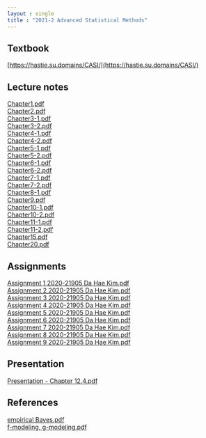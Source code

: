 ```yaml
---
layout : single
title : "2021-2 Advanced Statistical Methods"
---
```


## Textbook

[https://hastie.su.domains/CASI/](https://hastie.su.domains/CASI/)

## Lecture notes

[Chapter1.pdf](https://github.com/dahye6709/dahye6709.github.io/files/7812881/Chapter1.pdf)\
[Chapter2.pdf](https://github.com/dahye6709/dahye6709.github.io/files/7812882/Chapter2.pdf)\
[Chapter3-1.pdf](https://github.com/dahye6709/dahye6709.github.io/files/7812894/Chapter3-1.pdf)\
[Chapter3-2.pdf](https://github.com/dahye6709/dahye6709.github.io/files/7812895/Chapter3-2.pdf)\
[Chapter4-1.pdf](https://github.com/dahye6709/dahye6709.github.io/files/7812897/Chapter4-1.pdf)\
[Chapter4-2.pdf](https://github.com/dahye6709/dahye6709.github.io/files/7812887/Chapter4-2.pdf)\
[Chapter5-1.pdf](https://github.com/dahye6709/dahye6709.github.io/files/7812888/Chapter5-1.pdf)\
[Chapter5-2.pdf](https://github.com/dahye6709/dahye6709.github.io/files/7812889/Chapter5-2.pdf)\
[Chapter6-1.pdf](https://github.com/dahye6709/dahye6709.github.io/files/7812901/Chapter6-1.pdf)\
[Chapter6-2.pdf](https://github.com/dahye6709/dahye6709.github.io/files/7812902/Chapter6-2.pdf)\
[Chapter7-1.pdf](https://github.com/dahye6709/dahye6709.github.io/files/7812905/Chapter7-1.pdf)\
[Chapter7-2.pdf](https://github.com/dahye6709/dahye6709.github.io/files/7812906/Chapter7-2.pdf)\
[Chapter8-1.pdf](https://github.com/dahye6709/dahye6709.github.io/files/7812907/Chapter8-1.pdf)\
[Chapter9.pdf](https://github.com/dahye6709/dahye6709.github.io/files/7812908/Chapter9.pdf)\
[Chapter10-1.pdf](https://github.com/dahye6709/dahye6709.github.io/files/7812909/Chapter10-1.pdf)\
[Chapter10-2.pdf](https://github.com/dahye6709/dahye6709.github.io/files/7812910/Chapter10-2.pdf)\
[Chapter11-1.pdf](https://github.com/dahye6709/dahye6709.github.io/files/7812911/Chapter11-1.pdf)\
[Chapter11-2.pdf](https://github.com/dahye6709/dahye6709.github.io/files/7812912/Chapter11-2.pdf)\
[Chapter15.pdf](https://github.com/dahye6709/dahye6709.github.io/files/7812913/Chapter15.pdf)\
[Chapter20.pdf](https://github.com/dahye6709/dahye6709.github.io/files/7812914/Chapter20.pdf)

## Assignments

[Assignment 1 2020-21905 Da Hae Kim.pdf](https://github.com/dahye6709/dahye6709.github.io/files/7819689/Assignment.1.2020-21905.Da.Hae.Kim.pdf)
\
[Assignment 2 2020-21905 Da Hae Kim.pdf](https://github.com/dahye6709/dahye6709.github.io/files/7819690/Assignment.2.2020-21905.Da.Hae.Kim.pdf)
\
[Assignment 3 2020-21905 Da Hae Kim.pdf](https://github.com/dahye6709/dahye6709.github.io/files/7819691/Assignment.3.2020-21905.Da.Hae.Kim.pdf)
\
[Assignment 4 2020-21905 Da Hae Kim.pdf](https://github.com/dahye6709/dahye6709.github.io/files/7812452/Assignment.4.2020-21905.Da.Hae.Kim.pdf)
\
[Assignment 5 2020-21905 Da Hae Kim.pdf](https://github.com/dahye6709/dahye6709.github.io/files/7812588/Assignment.5.2020-21905.Da.Hae.Kim.pdf)
\
[Assignment 6 2020-21905 Da Hae Kim.pdf](https://github.com/dahye6709/dahye6709.github.io/files/7812589/Assignment.6.2020-21905.Da.Hae.Kim.pdf)
\
[Assignment 7 2020-21905 Da Hae Kim.pdf](https://github.com/dahye6709/dahye6709.github.io/files/7812596/Assignment.7.2020-21905.Da.Hae.Kim.pdf)
\
[Assignment 8 2020-21905 Da Hae Kim.pdf](https://github.com/dahye6709/dahye6709.github.io/files/7812597/Assignment.8.2020-21905.Da.Hae.Kim.pdf)
\
[Assignment 9 2020-21905 Da Hae Kim.pdf](https://github.com/dahye6709/dahye6709.github.io/files/7812600/Assignment.9.2020-21905.Da.Hae.Kim.pdf)


## Presentation

[Presentation - Chapter 12.4.pdf](https://github.com/dahye6709/dahye6709.github.io/files/7812824/Dahae.Kim.-.Chapter.12.4.pdf)

## References

[empirical Bayes.pdf](https://github.com/dahye6709/dahye6709.github.io/files/7813016/empirical.Bayes.pdf)\
[f-modeling, g-modeling.pdf](https://github.com/dahye6709/dahye6709.github.io/files/7813017/f-modeling.g-modeling.pdf)
